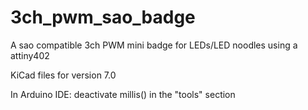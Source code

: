 # 3ch_pwm_sao_badge
A sao compatible 3ch PWM mini badge for LEDs/LED noodles using a attiny402

KiCad files for version 7.0

In Arduino IDE: deactivate millis() in the "tools" section
